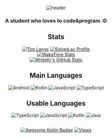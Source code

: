 <div align="center">
  
  ![header](https://capsule-render.vercel.app/api?type=waving&color=auto&height=300&section=header&text=Welcome&fontSize=90&animation=fadeIn&fontAlignY=38&desc=to%20WhiteKr's%20GitHub!&descAlignY=51&descAlign=62)
  
  <h3 align="center">A student who loves to code&program :D</h3>
  
  ## Stats
  [![Top Langs](https://github-readme-stats.vercel.app/api/top-langs/?username=WhiteKr&layout=compact)](https://github.com/WhiteKr)
  [![Solved.ac Profile](http://mazassumnida.wtf/api/v2/generate_badge?boj=WhiteKr)](https://solved.ac/WhiteKr)\
  [![WakaTime Stats](https://github-readme-stats.vercel.app/api/wakatime?username=WhiteKr&layout=compact)](https://github.com/WhiteKr)\
  <a href="https://github.com/WhiteKr/WhiteKr">
    <img align="center" src="https://github-readme-stats.vercel.app/api?username=WhiteKr&show_icons=true&line_height=27&count_private=true&title_color=FAEA88&text_color=CCC&icon_color=A9FF3F&bg_color=323232" alt="WhiteKr's GitHub Stats" />
  </a>
  <!-- [![Solved.ac mini](http://mazassumnida.wtf/api/mini/generate_badge?boj=WhiteKr)](https://solved.ac/WhiteKr) -->
  
  ## Main Languages
  ![Android](https://img.shields.io/badge/Android-3DDC84?style=for-the-badge&logo=android&logoColor=white)
  ![Kotlin](https://img.shields.io/badge/Kotlin-0095D5?&style=for-the-badge&logo=kotlin&logoColor=white)
  ![JavaScript](https://img.shields.io/badge/JavaScript-F7DF1E?style=for-the-badge&logo=javascript&logoColor=black)
  ![TypeScript](https://img.shields.io/badge/TypeScript-007ACC?style=for-the-badge&logo=typescript&logoColor=white)
  
  ## Usable Languages
  ![TypeScript](https://img.shields.io/badge/TypeScript-007ACC?style=for-the-badge&logo=typescript&logoColor=white)
  ![JavaScript](https://img.shields.io/badge/JavaScript-F7DF1E?style=for-the-badge&logo=javascript&logoColor=black)
  ![Kotlin](https://img.shields.io/badge/Kotlin-0095D5?&style=for-the-badge&logo=kotlin&logoColor=white)
  ![Java](https://img.shields.io/badge/Java-ED8B00?style=for-the-badge&logo=java&logoColor=white)
  
  ## 
  [![Awesome Kotlin Badge](https://kotlin.link/awesome-kotlin.svg)](https://github.com/KotlinBy/awesome-kotlin)
  [![Views](https://hits.seeyoufarm.com/api/count/incr/badge.svg?url=https%3A%2F%2Fgithub.com%2FWhiteKr%2F&count_bg=%2379C83D&title_bg=%23555555&icon=github.svg&icon_color=%23E7E7E7&title=Views&edge_flat=false)](https://github.com/WhiteKr)
  <!-- [![Profile Views](https://komarev.com/ghpvc/?username=WhiteKr&color=FAC151)](https://github.com/WhiteKr) -->
  
</div>
